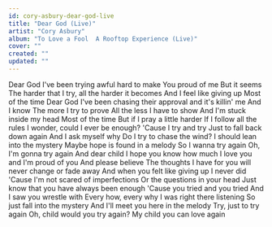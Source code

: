```yaml
---
id: cory-asbury-dear-god-live
title: "Dear God (Live)"
artist: "Cory Asbury"
album: "To Love a Fool  A Rooftop Experience (Live)"
cover: ""
created: ""
updated: ""
---
```


Dear God
I've been trying awful hard to make You proud of me
But it seems
The harder that I try, all the harder it becomes
And I feel like giving up
Most of the time
Dear God
I've been chasing their approval and it's killin' me
And I know
The more I try to prove
All the less I have to show
And I'm stuck inside my head
Most of the time
But if I pray a little harder
If I follow all the rules
I wonder, could I ever be enough?
'Cause I try and try
Just to fall back down again
And I ask myself why
Do I try to chase the wind?
I should lean into the mystery
Maybe hope is found in a melody
So I wanna try again
Oh, I'm gonna try again
And dear child
I hope you know how much I love you and I'm proud of you
And please believe
The thoughts I have for you will never change or fade away
And when you felt like giving up
I never did
'Cause I'm not scared of imperfections
Or the questions in your head
Just know that you have always been enough
'Cause you tried and you tried
And I saw you wrestle with
Every how, every why
I was right there listening
So just fall into the mystery
And I'll meet you here in the melody
Try, just to try again
Oh, child would you try again?
My child you can love again